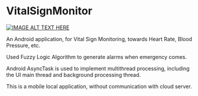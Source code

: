 # VitalSignMonitor

[![IMAGE ALT TEXT HERE](https://github.com/xwang90/VitalSignMonitor/blob/master/res/VitalSignMonitor.gif)](https://www.youtube.com/watch?v=h5HAFUzbe8o)

An Android application, for Vital Sign Monitoring, towards Heart Rate, Blood Pressure, etc. 

Used Fuzzy Logic Algorithm to generate alarms when emergency comes.

Android AsyncTask is used to implement multithread processing, including the UI main thread and background processing thread.

This is a mobile local application, without communication with cloud server.
